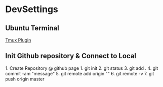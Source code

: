 # DevSettings

## Ubuntu Terminal

[Tmux Plugin](./.tmux.conf)

## Init Github repository & Connect to Local

<github>
  1. Create Repository @ github page
<local>
  1. git init
  2. git status
  3. git add .
  4. git commit -am "message"
  5. git remote add origin "<url of github>"
  6. git remote -v
  7. git push origin master
